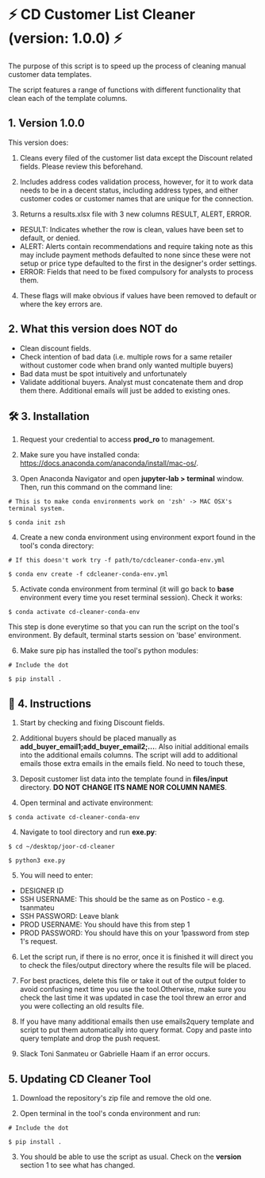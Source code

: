 # ⚡️  CD Customer List Cleaner (version: 1.0.0)  ⚡️

The purpose of this script is to speed up the process of cleaning manual customer data templates.

The script features a range of functions with different functionality that clean each of the template columns.


## 1. Version 1.0.0

This version does:

1. Cleans every filed of the customer list data except the Discount related fields. Please review this beforehand.

2. Includes address codes validation process, however, for it to work data needs to be in a decent status, including address types, and either customer codes or customer names that are unique for the connection.

2. Returns a results.xlsx file with 3 new columns RESULT, ALERT, ERROR.

- RESULT: Indicates whether the row is clean, values have been set to default, or denied.
- ALERT: Alerts contain recommendations and require taking note as this may include payment methods defaulted to none since these were not setup or price type defaulted to the first in the designer's order settings.
- ERROR: Fields that need to be fixed compulsory for analysts to process them.

4. These flags will make obvious if values have been removed to default or where the key errors are.


## 2. What this version does NOT do

- Clean discount fields.
- Check intention of bad data (i.e. multiple rows for a same retailer without customer code when brand only wanted multiple buyers)
- Bad data must be spot intuitively and unfortunately
- Validate additional buyers. Analyst must concatenate them and drop them there. Additional emails will just be added to existing ones.


## 🛠  3. Installation    

1. Request your credential to access **prod_ro** to management.


2. Make sure you have installed conda: https://docs.anaconda.com/anaconda/install/mac-os/.


3. Open Anaconda Navigator and open **jupyter-lab > terminal** window. Then, run this command on the command line:
```
# This is to make conda environments work on 'zsh' -> MAC OSX's terminal system.

$ conda init zsh
```

4. Create a new conda environment using environment export found in the tool's conda directory:
```
# If this doesn't work try -f path/to/cdcleaner-conda-env.yml

$ conda env create -f cdcleaner-conda-env.yml
```

5. Activate conda environment from terminal (it will go back to **base** environment every time you reset terminal session). Check it works:

```
$ conda activate cd-cleaner-conda-env
```
  
This step is done everytime so that you can run the script on the tool's environment. By default, terminal starts session on 'base' environment.


6. Make sure pip has installed the tool's python modules:
```
# Include the dot

$ pip install .
```


## 🧹  4. Instructions   

1. Start by checking and fixing Discount fields.


2. Additional buyers should be placed manually as **add_buyer_email1;add_buyer_email2;...**. Also initial additional emails into the additional emails columns. The script will add to additional emails those extra emails in the emails field. No need to touch these,


3. Deposit customer list data into the template found in **files/input** directory. **DO NOT CHANGE ITS NAME NOR COLUMN NAMES**.


3. Open terminal and activate environment:
```
$ conda activate cd-cleaner-conda-env
```

4. Navigate to tool directory and run **exe.py**:
```
$ cd ~/desktop/joor-cd-cleaner

$ python3 exe.py
```

5. You will need to enter:

  - DESIGNER ID
  - SSH USERNAME: This should be the same as on Postico - e.g. tsanmateu
  - SSH PASSWORD: Leave blank
  - PROD USERNAME: You should have this from step 1
  - PROD PASSWORD: You should have this on your 1password from step 1's request.
  
 
6. Let the script run, if there is no error, once it is finished it will direct you to check the files/output directory where the results file will be placed.


7. For best practices, delete this file or take it out of the output folder to avoid confusing next time you use the tool.Otherwise, make sure you check the last time it was updated in case the tool threw an error and you were collecting an old results file.


8. If you have many additional emails then use emails2query template and script to put them automatically into query format. Copy and paste into query template and drop the push request.

  
9. Slack Toni Sanmateu or Gabrielle Haam if an error occurs.


## 5. Updating CD Cleaner Tool

1. Download the repository's zip file and remove the old one.

2. Open terminal in the tool's conda environment and run:

```
# Include the dot

$ pip install .
```

3. You should be able to use the script as usual. Check on the **version** section 1 to see what has changed.

